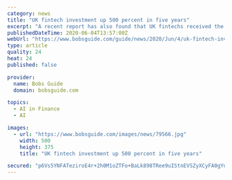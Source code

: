 ```yaml
---
category: news
title: "UK fintech investment up 500 percent in five years"
excerpt: "A recent report has also found that UK fintechs received the greatest amount of investment of all European fintechs, pulling in $48bn (£38bn) in 2019. This uptick is expected to continue, as London-based fintechs generated $114m of investment during Q1 2020—only $34m less than during 2017."
publishedDateTime: 2020-06-04T13:57:00Z
webUrl: "https://www.bobsguide.com/guide/news/2020/Jun/4/uk-fintech-investment-up-500-percent-in-five-years/"
type: article
quality: 24
heat: 24
published: false

provider:
  name: Bobs Guide
  domain: bobsguide.com

topics:
  - AI in Finance
  - AI

images:
  - url: "https://www.bobsguide.com/images/news/79566.jpg"
    width: 500
    height: 375
    title: "UK fintech investment up 500 percent in five years"

secured: "p6Vs5YNFATeziroE4r+2h0M1oZTFo+BaLk898TRee9uIStnEVSZyXCyFA0gYuhRZlNcY+xzN2dFFI/TUkSc/FACeaDPOqY4E0q/bdOdNkxc8qcJNQlJmJix5gppMxeC9sEeCwQ5GGEtU3E52MoMQ65AtWSgcIVRBSQBrJaGKkMEEQqWPl2v8WTctsiAqIzY0H2wkPErYGhF8R81u6aF42aOtNeQK8Op1FJWQXJIdDHiVHx34MitM2P4xxsLJRNejD1/Dl3Ae2OLlh2c8I+9LmY0FtPbgSqSNnNorslzyGPrk1i5LUwduoeK17+r118ZK;qXZWkMn0guiQoXJltEGKqw=="
---
```


